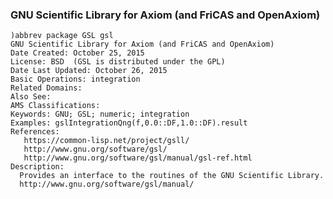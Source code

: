 ### GNU Scientific Library for Axiom (and FriCAS and OpenAxiom) ###

    )abbrev package GSL gsl
    GNU Scientific Library for Axiom (and FriCAS and OpenAxiom)
    Date Created: October 25, 2015
    License: BSD  (GSL is distributed under the GPL)
    Date Last Updated: October 26, 2015
    Basic Operations: integration
    Related Domains:
    Also See:
    AMS Classifications:
    Keywords: GNU; GSL; numeric; integration
    Examples: gslIntegrationQng(f,0.0::DF,1.0::DF).result
    References:
       https://common-lisp.net/project/gsll/
       http://www.gnu.org/software/gsl/
       http://www.gnu.org/software/gsl/manual/gsl-ref.html
    Description:
      Provides an interface to the routines of the GNU Scientific Library.
      http://www.gnu.org/software/gsl/manual/

